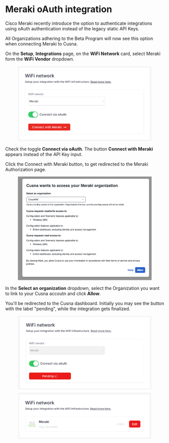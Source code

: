 # Meraki oAuth integration

Cisco Meraki recently introduce the option to authenticate integrations using oAuth authentication instead of the legacy static API Keys.

All Organizations adhering to the Beta Program will now see this option when connecting Meraki to Cusna.



&#x20;On the **Setup**, **Integrations** page, on the **WiFi Network** card, select Meraki form the **WiFi Vendor** dropdown.

<figure><img src="../../../.gitbook/assets/image (7).png" alt=""><figcaption></figcaption></figure>

Check the toggle **Connect via oAuth**. The button **Connect with Meraki** appears instead of the API Key input.

Click the Connect with Meraki button, to get redirected to the Meraki Authorization page.

<figure><img src="../../../.gitbook/assets/image (1) (1) (1) (1) (1).png" alt=""><figcaption></figcaption></figure>

In the **Select an organization** dropdown, select the Organization you want to link to your Cusna accoutn and click **Allow**.

You'll be redirected to the Cusna dashboard. Initially you may see the button with the label "pending",  while the integration gets finalized.&#x20;

<figure><img src="../../../.gitbook/assets/image (2) (1) (1) (1) (1).png" alt=""><figcaption></figcaption></figure>
